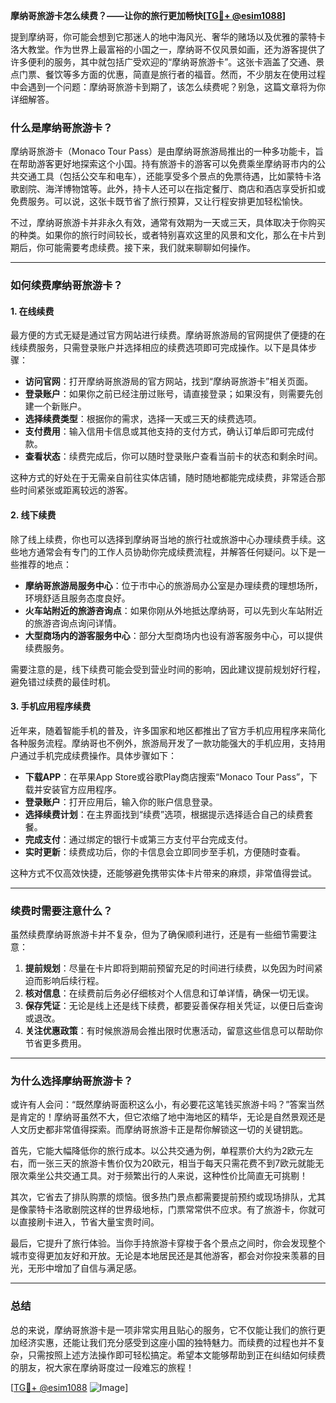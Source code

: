 **摩纳哥旅游卡怎么续费？——让你的旅行更加畅快[[TG💪+ @esim1088](https://t.me/s/esim1088)]**

提到摩纳哥，你可能会想到它那迷人的地中海风光、奢华的赌场以及优雅的蒙特卡洛大教堂。作为世界上最富裕的小国之一，摩纳哥不仅风景如画，还为游客提供了许多便利的服务，其中就包括广受欢迎的“摩纳哥旅游卡”。这张卡涵盖了交通、景点门票、餐饮等多方面的优惠，简直是旅行者的福音。然而，不少朋友在使用过程中会遇到一个问题：摩纳哥旅游卡到期了，该怎么续费呢？别急，这篇文章将为你详细解答。

### 什么是摩纳哥旅游卡？

摩纳哥旅游卡（Monaco Tour Pass）是由摩纳哥旅游局推出的一种多功能卡，旨在帮助游客更好地探索这个小国。持有旅游卡的游客可以免费乘坐摩纳哥市内的公共交通工具（包括公交车和电车），还能享受多个景点的免票待遇，比如蒙特卡洛歌剧院、海洋博物馆等。此外，持卡人还可以在指定餐厅、商店和酒店享受折扣或免费服务。可以说，这张卡既节省了旅行预算，又让行程安排更加轻松愉快。

不过，摩纳哥旅游卡并非永久有效，通常有效期为一天或三天，具体取决于你购买的种类。如果你的旅行时间较长，或者特别喜欢这里的风景和文化，那么在卡片到期后，你可能需要考虑续费。接下来，我们就来聊聊如何操作。

---

### 如何续费摩纳哥旅游卡？

#### 1. **在线续费**
最方便的方式无疑是通过官方网站进行续费。摩纳哥旅游局的官网提供了便捷的在线续费服务，只需登录账户并选择相应的续费选项即可完成操作。以下是具体步骤：

- **访问官网**：打开摩纳哥旅游局的官方网站，找到“摩纳哥旅游卡”相关页面。
- **登录账户**：如果你之前已经注册过账号，请直接登录；如果没有，则需要先创建一个新账户。
- **选择续费类型**：根据你的需求，选择一天或三天的续费选项。
- **支付费用**：输入信用卡信息或其他支持的支付方式，确认订单后即可完成付款。
- **查看状态**：续费完成后，你可以随时登录账户查看当前卡的状态和剩余时间。

这种方式的好处在于无需亲自前往实体店铺，随时随地都能完成续费，非常适合那些时间紧张或距离较远的游客。

#### 2. **线下续费**
除了线上续费，你也可以选择到摩纳哥当地的旅行社或旅游中心办理续费手续。这些地方通常会有专门的工作人员协助你完成续费流程，并解答任何疑问。以下是一些推荐的地点：

- **摩纳哥旅游局服务中心**：位于市中心的旅游局办公室是办理续费的理想场所，环境舒适且服务态度良好。
- **火车站附近的旅游咨询点**：如果你刚从外地抵达摩纳哥，可以先到火车站附近的旅游咨询点询问详情。
- **大型商场内的游客服务中心**：部分大型商场内也设有游客服务中心，可以提供续费服务。

需要注意的是，线下续费可能会受到营业时间的影响，因此建议提前规划好行程，避免错过续费的最佳时机。

#### 3. **手机应用程序续费**
近年来，随着智能手机的普及，许多国家和地区都推出了官方手机应用程序来简化各种服务流程。摩纳哥也不例外，旅游局开发了一款功能强大的手机应用，支持用户通过手机完成续费操作。具体步骤如下：

- **下载APP**：在苹果App Store或谷歌Play商店搜索“Monaco Tour Pass”，下载并安装官方应用程序。
- **登录账户**：打开应用后，输入你的账户信息登录。
- **选择续费计划**：在主界面找到“续费”选项，根据提示选择适合自己的续费套餐。
- **完成支付**：通过绑定的银行卡或第三方支付平台完成支付。
- **实时更新**：续费成功后，你的卡信息会立即同步至手机，方便随时查看。

这种方式不仅高效快捷，还能够避免携带实体卡片带来的麻烦，非常值得尝试。

---

### 续费时需要注意什么？

虽然续费摩纳哥旅游卡并不复杂，但为了确保顺利进行，还是有一些细节需要注意：

1. **提前规划**：尽量在卡片即将到期前预留充足的时间进行续费，以免因为时间紧迫而影响后续行程。
2. **核对信息**：在续费前后务必仔细核对个人信息和订单详情，确保一切无误。
3. **保存凭证**：无论是线上还是线下续费，都要妥善保存相关凭证，以便日后查询或退改。
4. **关注优惠政策**：有时候旅游局会推出限时优惠活动，留意这些信息可以帮助你节省更多费用。

---

### 为什么选择摩纳哥旅游卡？

或许有人会问：“既然摩纳哥面积这么小，有必要花这笔钱买旅游卡吗？”答案当然是肯定的！摩纳哥虽然不大，但它浓缩了地中海地区的精华，无论是自然景观还是人文历史都非常值得探索。而摩纳哥旅游卡正是帮你解锁这一切的关键钥匙。

首先，它能大幅降低你的旅行成本。以公共交通为例，单程票价大约为2欧元左右，而一张三天的旅游卡售价仅为20欧元，相当于每天只需花费不到7欧元就能无限次乘坐公共交通工具。对于频繁出行的人来说，这种性价比简直无可挑剔！

其次，它省去了排队购票的烦恼。很多热门景点都需要提前预约或现场排队，尤其是像蒙特卡洛歌剧院这样的世界级地标，门票常常供不应求。有了旅游卡，你就可以直接刷卡进入，节省大量宝贵时间。

最后，它提升了旅行体验。当你手持旅游卡穿梭于各个景点之间时，你会发现整个城市变得更加友好和开放。无论是本地居民还是其他游客，都会对你投来羡慕的目光，无形中增加了自信与满足感。

---

### 总结

总的来说，摩纳哥旅游卡是一项非常实用且贴心的服务，它不仅能让我们的旅行更加经济实惠，还能让我们充分感受到这座小国的独特魅力。而续费的过程也并不复杂，只需按照上述方法操作即可轻松搞定。希望本文能够帮助到正在纠结如何续费的朋友，祝大家在摩纳哥度过一段难忘的旅程！

[[TG💪+ @esim1088](https://t.me/s/esim1088) ![Image](https://i.postimg.cc/4NQfJmqS/Snipaste-2025-05-13-00-14-12.png)]